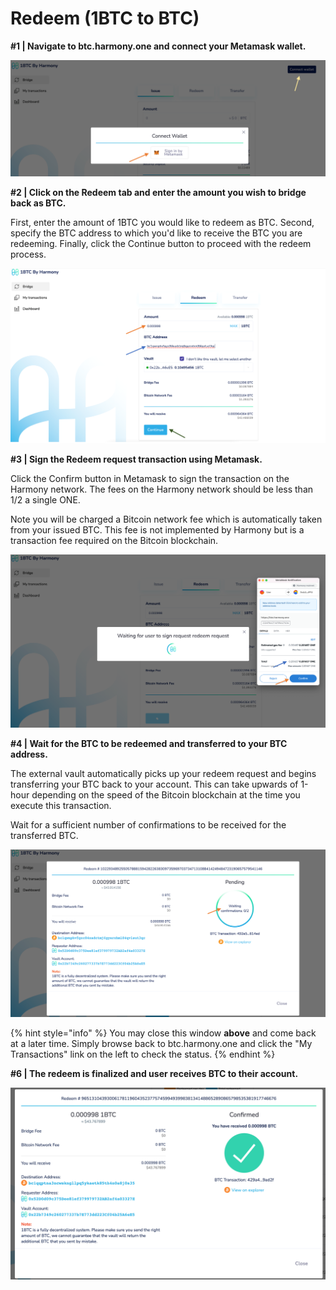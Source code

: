 # Redeem (1BTC to BTC)

**#1 | Navigate to btc.harmony.one and connect your Metamask wallet.**

![](<../../../../.gitbook/assets/image (287) (1).png>)

**#2 | Click on the Redeem tab and enter the amount you wish to bridge back as BTC.**

First, enter the amount of 1BTC you would like to redeem as BTC. Second, specify the BTC address to which you'd like to receive the BTC you are redeeming. Finally, click the Continue button to proceed with the redeem process.

![](<../../../../.gitbook/assets/image (292) (1) (1).png>)

**#3 | Sign the Redeem request transaction using Metamask.**

Click the Confirm button in Metamask to sign the transaction on the Harmony network. The fees on the Harmony network should be less than 1/2 a single ONE.&#x20;

Note you will be charged a Bitcoin network fee which is automatically taken from your issued BTC. This fee is not implemented by Harmony but is a transaction fee required on the Bitcoin blockchain.

![](<../../../../.gitbook/assets/image (299) (1).png>)

**#4 | Wait for the BTC to be redeemed and transferred to your BTC address.**

The external vault automatically picks up your redeem request and begins transferring your BTC back to your account. This can take upwards of 1-hour depending on the speed of the Bitcoin blockchain at the time you execute this transaction.

Wait for a sufficient number of confirmations to be received for the transferred BTC.

![](<../../../../.gitbook/assets/image (298) (1) (1).png>)

{% hint style="info" %}
You may close this window **above** and come back at a later time. Simply browse back to btc.harmony.one and click the "My Transactions" link on the left to check the status.
{% endhint %}

**#6 | The redeem is finalized and user receives BTC to their account.**

![](../../../../.gitbook/assets/4-received-btc-confirmed.png)


